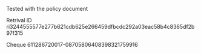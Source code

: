 Tested with the policy document

Retrival ID
ri3244555577e277b621cdb625e266459dfbcdc292a03eac58b4c8365df2b97f315

Cheque 
611286720017-08705806408398321759916
